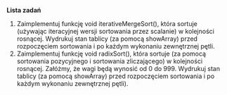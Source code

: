 **Lista zadań**
1. Zaimplementuj funkcję void iterativeMergeSort(), która sortuje (używając iteracyjnej wersji sortowania przez scalanie) 
w kolejności rosnącej. Wydrukuj stan tablicy (za pomocą showArray) przed rozpoczęciem sortowania i po każdym wykonaniu zewnętrznej pętli.
2. Zaimplementuj funkcję void radixSort(), która sortuje (za pomocą sortowania pozycyjnego i sortowania zliczającego)
 w kolejności rosnącej. Załóżmy, że wagi będą wynosić od 0 do 999. Wydrukuj stan tablicy (za pomocą showArray) przed 
 rozpoczęciem sortowania i po każdym wykonaniu zewnętrznej pętli).
